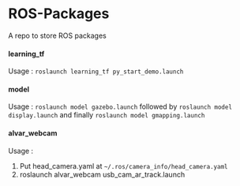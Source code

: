 # ROS-Packages
A repo to store ROS packages

#### learning_tf
Usage : ``roslaunch learning_tf py_start_demo.launch`` 

#### model
Usage : ``roslaunch model gazebo.launch`` followed by ``roslaunch model display.launch`` and finally ``roslaunch model gmapping.launch``

#### alvar_webcam
Usage : 

1) Put head_camera.yaml at ```~/.ros/camera_info/head_camera.yaml```
2) roslaunch alvar_webcam usb_cam_ar_track.launch

